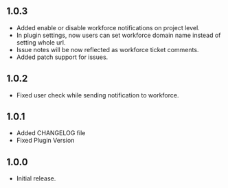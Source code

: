 ## 1.0.3

* Added enable or disable workforce notifications on project level.
* In plugin settings, now users can set workforce domain name instead of setting whole url.
* Issue notes will be now reflected as workforce ticket comments.
* Added patch support for issues.

## 1.0.2

* Fixed user check while sending notification to workforce.

## 1.0.1

* Added CHANGELOG file
* Fixed Plugin Version

## 1.0.0

* Initial release.
